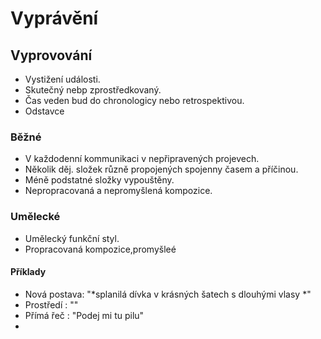 # Vyprávění
## Vyprovování
* Vystižení události.
* Skutečný nebp zprostředkovaný.
* Čas veden bud do chronologicy nebo retrospektivou.
* Odstavce



### Běžné
* V každodenní kommunikaci v nepřipravených projevech.
* Několik děj. složek různě propojených spojenny časem a příčinou.
* Méně podstatné složky vypouštěny.
* Nepropracovaná a nepromyšlená kompozice.

### Umělecké
* Umělecký funkční styl.
* Propracovaná kompozice,promyšleé

#### Příklady
* Nová postava: "*splanilá dívka v krásných šatech s dlouhými vlasy *"
* Prostředí : ""
* Přímá řeč : "Podej mi tu pilu"
* 